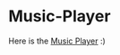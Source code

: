 # Music-Player

Here is the <a href="https://guitartist42.github.io/Music-Player/">Music Player</a> :)

